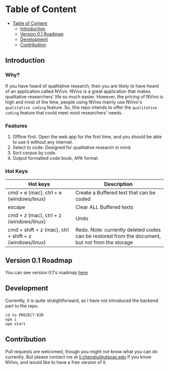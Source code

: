 # Table of Content

<!-- TOC -->

- [Table of Content](#table-of-content)
  - [Introduction](#introduction)
  - [Version 0.1 Roadmap](#version-01-roadmap)
  - [Development](#development)
  - [Contribution](#contribution)

<!-- /TOC -->

## Introduction

### Why?

If you have heard of qualitative research, then you are likely to have heard of an application called NVivo. NVivo is a great application that makes qualitative researchers' life so much easier. However, the pricing of NVivo is high and most of the time, people using NVivo mainly use NVivo's `qualitative coding` feature. So, this repo intends to offer the `qualitative coding` feature that could meet most researchers' needs.

### Features

1. Offline first. Open the web app for the first time, and you should be able to use it without any internet.
2. Select to code. Designed for qualitative research in mind.
3. Sort corpus by code.
4. Output formatted code book, APA format.

### Hot Keys

| Hot keys                                                | Description                                                                                     |
| ------------------------------------------------------- | ----------------------------------------------------------------------------------------------- |
| cmd + e (mac), ctrl + e (windows/linux)                 | Create a Buffered text that can be coded                                                        |
| escape                                                  | Clear ALL Buffered texts                                                                        |
| cmd + z (mac), ctrl + z (windows/linux)                 | Undo                                                                                            |
| cmd + shift + z (mac), ctrl + shift + z (windows/linux) | Redo. Note: currently deleted codes can be restored from the document, but not from the storage |

## Version 0.1 Roadmap

You can see version 0.1's roadmap [here](https://github.com/lichenglu/MVivo/issues/4)

## Development

Currently, it is quite straightforward, as I have not introduced the backend part to the repo.

```
cd to PROJECT-DIR
npm i
npm start
```

## Contribution

Pull requests are welcomed, though you might not know what you can do currently. But please contact me at li.chenglu@utexas.edu if you know NVivo, and would like to have a free version of it.
